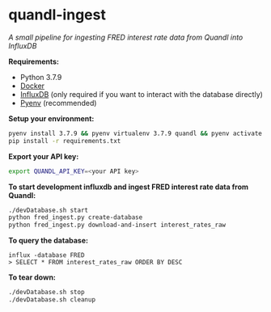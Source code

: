 # quandl-ingest
*A small pipeline for ingesting FRED interest rate data from Quandl into InfluxDB*  

**Requirements:**
- Python 3.7.9
- [Docker](https://docs.docker.com/get-docker/)
- [InfluxDB](https://docs.influxdata.com/influxdb/v1.8/introduction/install/) (only required if you want to interact with the database directly)
- [Pyenv](https://github.com/pyenv/pyenv-installer) (recommended)

**Setup your environment:**
```bash
pyenv install 3.7.9 && pyenv virtualenv 3.7.9 quandl && pyenv activate quandl
pip install -r requirements.txt
```

**Export your API key:**
```bash
export QUANDL_API_KEY=<your API key>
```

**To start development influxdb and ingest FRED interest rate data from Quandl:**  
```bash
./devDatabase.sh start
python fred_ingest.py create-database
python fred_ingest.py download-and-insert interest_rates_raw
```

**To query the database:**
```
influx -database FRED
> SELECT * FROM interest_rates_raw ORDER BY DESC
```

**To tear down:**  
```bash
./devDatabase.sh stop
./devDatabase.sh cleanup
```
